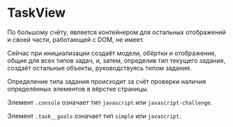 TaskView
========

По большому счёту, является контейнером для остальных отображений
и своей части, работающей с DOM, не имеет.

Сейчас при инициализации создаёт модели, обёртки и отображения, общие для
всех типов задач, и, затем, определив тип текущего задания, создаёт остальные
объекты, руководствуясь типом задания.

Определение типа задания происходит за счёт проверки наличия определённых
элементов в вёрстке страницы.

Элемент `.console` означает тип `javascript` или `javascript-challenge`.

Элемент `.task__goals` означает тип `simple` или `javascript`.
